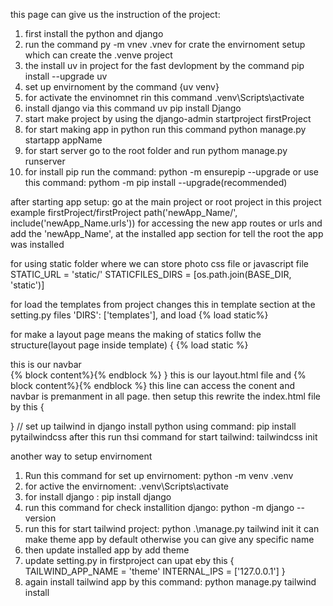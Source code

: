 this page can give us the instruction of the project:

1. first install the python and django
2. run the command py -m vnev .vnev for crate the envirnoment setup which can create the .venve project
3. the install uv in project for the fast devlopment by the command pip install --upgrade uv
4. set up envirnoment by the command {uv venv}
5. for activate the envinomnet rin this command .venv\Scripts\activate
6. install django via this command uv pip install Django
7. start make project by using the django-admin startproject firstProject
8. for start making app in python run this command python manage.py startapp appName
9. for start server go to the root folder and run pythom manage.py runserver
10. for install pip run the command: python -m ensurepip --upgrade
    or use this command: pythom -m pip install --upgrade(recommended)

after starting app setup:
go at the main project or root project in this project example firstProject/firstProject
path('newApp_Name/', include('newApp_Name.urls')) for accessing the new app routes or urls
and add the 'newApp_Name', at the installed app section for tell the root the app was installed

for using static folder where we can store photo css file or javascript file
STATIC_URL = 'static/'
STATICFILES_DIRS = [os.path.join(BASE_DIR, 'static')]

for load the templates from project
changes this in template section at the setting.py files
'DIRS': ['templates'],
and load {% load static%}

for make a layout page means the making of statics follw the structure(layout page inside template)
{
{% load static %}

<!DOCTYPE html>
<html lang="en">
  <head>
    <meta charset="UTF-8" />
    <meta name="viewport" content="width=device-width, initial-scale=1.0" />
    <title>{% block tiltle%} default value {% endblock %}</title>
    <link rel="stylesheet" href="{%static 'index.css'%}" />
  </head>
  <body>
    <nav>this is our navbar</nav>
    {% block content%}{% endblock %}
  </body>
</html>
}
this is our layout.html file and     {% block content%}{% endblock %}
this line can access the conent and navbar is premanment in all page. then setup this rewrite the index.html file by this
{

}
// set up tailwind in django
install python using command: pip install pytailwindcss
after this run thsi command for start tailwind: tailwindcss init

another way to setup envirnoment

1. Run this command for set up envirnoment: python -m venv .venv
2. for active the envirnoment: .venv\Scripts\activate
3. for install django : pip install django
4. run this command for check installition django: python -m django --version
5. run this for start tailwind project: python .\manage.py tailwind init
   it can make theme app by default otherwise you can give any specific name
6. then update installed app by add theme
7. update setting.py in firstproject can upat eby this
   {
   TAILWIND_APP_NAME = 'theme'
   INTERNAL_IPS = ['127.0.0.1']
   }
8. again install tailwind app by this command: python manage.py tailwind install
